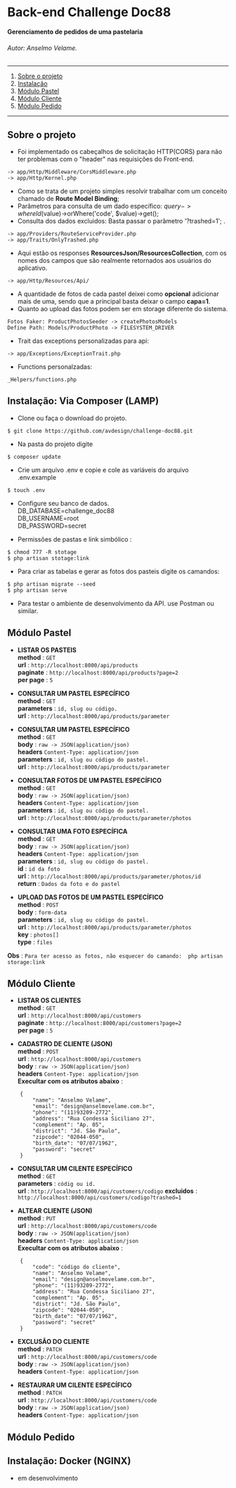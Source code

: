 # Back-end Challenge Doc88

**Gerenciamento de pedidos de uma pastelaria**
###### Autor: *Anselmo Velame*.


*******
1. [Sobre o projeto](#about)
2. [Instalação](#install)
3. [Módulo Pastel](#products)
4. [Módulo Cliente](#customer)
3. [Módulo Pedido](#orders)

*******
<div id='about'/>

## Sobre o projeto<br>
* Foi implementado os cabeçalhos de solicitação HTTP(CORS) para não ter problemas com o "header" nas requisições do Front-end.
````
-> app/Http/Middleware/CorsMiddleware.php
-> app/Http/Kernel.php
````
* Como se trata de um projeto simples resolvir trabalhar com um conceito chamado de **Route Model Binding**;
* Parâmetros para consulta de um dado específico: $query->whereId($value)->orWhere('code', $value)->get();
* Consulta dos dados excluidos: Basta passar o parâmetro '?trashed=1';
 .
````
-> app/Providers/RouteServiceProvider.php
-> app/Traits/OnlyTrashed.php
````
* Aqui estão os responses **ResourcesJson/ResourcesCollection**, com os nomes dos campos que são realmente retornados aos usuários do aplicativo.  
````
-> app/Http/Resources/Api/
````
* A quantidade de fotos de cada pastel deixei como **opcional** adicionar mais de uma, sendo que a principal basta deixar o campo **capa=1**.
* Quanto ao upload das fotos podem ser em storage diferente do sistema. 
 ````
 Fotos Faker: ProductPhotosSeeder -> createPhotosModels
 Define Path: Models/ProductPhoto -> FILESYSTEM_DRIVER
 ````
 * Trait das exceptions personalizadas para api:  
 ````
 -> app/Exceptions/ExceptionTrait.php
 ````
 * Functions personalzadas:
 ````
 _Helpers/functions.php
 ````
 
<div id='install'/>

## Instalação: Via Composer (LAMP)<br>

* Clone ou faça o download do projeto.
 ````
 $ git clone https://github.com/avdesign/challenge-doc88.git
 ````
* Na pasta do projeto digite
````
$ composer update
 ````
* Crie um arquivo .env e copie e cole as variáveis do arquivo .env.example
````
$ touch .env
````
* Configure seu banco de dados.<br>
DB_DATABASE=challenge_doc88 <br>
DB_USERNAME=root  
DB_PASSWORD=secret

* Permissões de pastas e  link simbólico : 
````
$ chmod 777 -R stotage
$ php artisan stotage:link
````

* Para criar as tabelas e gerar as fotos dos pasteis digite os camandos: 
````
$ php artisan migrate --seed
$ php artisan serve
````
* Para testar o ambiente de desenvolvimento da API. use Postman ou similar.

<div id='products'/>

## Módulo Pastel<br>
* **LISTAR OS PASTEIS**<br>
    **method** : `GET`<br>
    **url** : `http://localhost:8000/api/products`<br>
    **paginate** : `http://localhost:8000/api/products?page=2` <br>
    **per page** : `5`
    
* **CONSULTAR UM PASTEL ESPECÍFICO**<br>
    **method** : `GET`<br>
    **parameters** : `id, slug ou código.`<br>
    **url** : `http://localhost:8000/api/products/parameter`
    
* **CONSULTAR UM PASTEL ESPECÍFICO**<br>
    **method** : `GET`<br>
    **body** : `raw -> JSON(application/json)`<br>
    **headers**  `Content-Type: application/json`<br>
    **parameters** : `id, slug ou código do pastel.`<br>
    **url** : `http://localhost:8000/api/products/parameter` 
    
* **CONSULTAR FOTOS DE UM PASTEL ESPECÍFICO**<br>
    **method** : `GET`<br>
    **body** : `raw -> JSON(application/json)`<br>
    **headers**  `Content-Type: application/json`<br>
    **parameters** : `id, slug ou código do pastel.`<br>
    **url** : `http://localhost:8000/api/products/parameter/photos`<br>
    
* **CONSULTAR UMA FOTO ESPECÍFICA**<br>
    **method** : `GET`<br>
    **body** : `raw -> JSON(application/json)`<br>
    **headers**  `Content-Type: application/json`<br>
    **parameters** : `id, slug ou código do pastel.`<br>
    **id** : `id da foto`<br>
    **url** : `http://localhost:8000/api/products/parameter/photos/id`<br> 
    **return** : `Dados da foto e do pastel`<br> 
    
* **UPLOAD DAS FOTOS DE UM PASTEL ESPECÍFICO**<br>
    **method** : `POST`<br>
    **body** : `form-data`<br>
    **parameters** : `id, slug ou código do pastel.`<br>
    **url** : `http://localhost:8000/api/products/parameter/photos`<br> 
    **key** : `photos[]`<br> 
    **type** : `files`<br> 
         
         
 **Obs** : `Para ter acesso as fotos, não esquecer do camando:  php artisan storage:link `<br>     
      
    
<div id='customer'/>

## Módulo Cliente<br>
* **LISTAR OS CLIENTES**<br>
    **method** : `GET`<br>
    **url** : `http://localhost:8000/api/customers`<br>
    **paginate** : `http://localhost:8000/api/customers?page=2` <br>
    **per page** : `5`
    
* **CADASTRO DE CLIENTE (JSON)**<br>
    **method** : `POST`<br>
    **url** : `http://localhost:8000/api/customers` <br>
    **body** : `raw -> JSON(application/json)`<br>
    **headers**  `Content-Type: application/json`<br>
    **Execultar com os atributos abaixo** : 
````
    {        
        "name": "Anselmo Velame",
        "email": "design@anselmovelame.com.br",
        "phone": "(11)93209-2772",
        "address": "Rua Condessa Siciliano 27",
        "complement": "Ap. 05",
        "district": "Jd. São Paulo",
        "zipcode": "02044-050",
        "birth_date": "07/07/1962",
        "password": "secret"
    }
````
* **CONSULTAR UM CILENTE ESPECÍFICO**<br>
    **method** : `GET`<br>
    **parameters** : `códig ou id.`<br>
    **url** : `http://localhost:8000/api/customers/codigo`
    **excluidos** : `http://localhost:8000/api/customers/codigo?trashed=1`

* **ALTEAR CLIENTE (JSON)**<br>
    **method** : `PUT`<br>
    **url** : `http://localhost:8000/api/customers/code` <br>
    **body** : `raw -> JSON(application/json)`<br>
    **headers**  `Content-Type: application/json`<br>
    **Execultar com os atributos abaixo** : 
````
    {   
        "code": "código do cliente",     
        "name": "Anselmo Velame",
        "email": "design@anselmovelame.com.br",
        "phone": "(11)93209-2772",
        "address": "Rua Condessa Siciliano 27",
        "complement": "Ap. 05",
        "district": "Jd. São Paulo",
        "zipcode": "02044-050",
        "birth_date": "07/07/1962",
        "password": "secret"
    }
````  
* **EXCLUSÃO DO CLIENTE**<br>
    **method** : `PATCH`<br>
    **url** : `http://localhost:8000/api/customers/code` <br>
    **body** : `raw -> JSON(application/json)`<br>
    **headers**  `Content-Type: application/json`<br> 
    
* **RESTAURAR UM CILENTE ESPECÍFICO**<br>
    **method** : `PATCH`<br>
    **url** : `http://localhost:8000/api/customers/code` <br>
    **body** : `raw -> JSON(application/json)`<br>
    **headers**  `Content-Type: application/json`<br>
    
    
<div id='orders'/>

## Módulo Pedido<br>


## Instalação: Docker (NGINX)<br>
* em desenvolvimento

 
 
 
 
